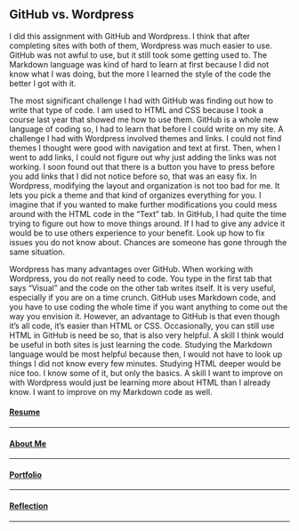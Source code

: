 ## GitHub vs. Wordpress

  I did this assignment with GitHub and Wordpress. I think that after completing sites with both of them, Wordpress was much easier to use. GitHub was not awful to use, but it still took some getting used to. The Markdown language was kind of hard to learn at first because I did not know what I was doing, but the more I learned the style of the code the better I got with it.

  The most significant challenge I had with GitHub was finding out how to write that type of code. I am used to HTML and CSS because I took a course last year that showed me how to use them. GitHub is a whole new language of coding so, I had to learn that before I could write on my site. A challenge I had with Wordpress involved themes and links. I could not find themes I thought were good with navigation and text at first. Then, when I went to add links, I could not figure out why just adding the links was not working. I soon found out that there is a button you have to press before you add links that I did not notice before so, that was an easy fix. In Wordpress, modifying the layout and organization is not too bad for me. It lets you pick a theme and that kind of organizes everything for you. I imagine that if you wanted to make further modifications you could mess around with the HTML code in the “Text” tab. In GitHub, I had quite the time trying to figure out how to move things around. If I had to give any advice it would be to use others experience to your benefit. Look up how to fix issues you do not know about. Chances are someone has gone through the same situation. 
	
  Wordpress has many advantages over GitHub. When working with Wordpress, you do not really need to code. You type in the first tab that says “Visual” and the code on the other tab writes itself. It is very useful, especially if you are on a time crunch. GitHub uses Markdown code, and you have to use coding the whole time if you want anything to come out the way you envision it. However, an advantage to GitHub is that even though it’s all code, it’s easier than HTML or CSS. Occasionally, you can still use HTML in GitHub is need be so, that is also very helpful.
A skill I think would be useful in both sites is just learning the code. Studying the Markdown language would be most helpful because then, I would not have to look up things I did not know every few minutes. Studying HTML deeper would be nice too. I know some of it, but only the basics. A skill I want to improve on with Wordpress would just be learning more about HTML than I already know. I want to improve on my Markdown code as well. 


#### [Resume](resume.md)
------
#### [About Me](about.md)
------
#### [Portfolio](portfolio.md)
------
#### [Reflection](reflection.md)
------
